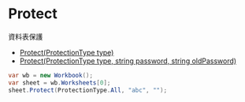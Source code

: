 # Protect

資料表保護

- [Protect(ProtectionType type)](https://apireference.aspose.com/net/cells/aspose.cells/worksheet/methods/protect)
- [Protect(ProtectionType type, string password, string oldPassword)](https://apireference.aspose.com/net/cells/aspose.cells.worksheet/protect/methods/1)

```csharp
var wb = new Workbook();
var sheet = wb.Worksheets[0];
sheet.Protect(ProtectionType.All, "abc", "");
```

